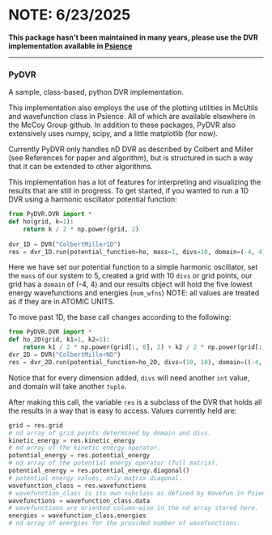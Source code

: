 # NOTE: 6/23/2025

**This package hasn't been maintained in many years, please use the DVR implementation available in [Psience](https://github.com/McCoyGroup/Psience/tree/master/Psience/DVR)**

---

### PyDVR
A sample, class-based, python DVR implementation.

This implementation also employs the use of the plotting utilities in McUtils and wavefunction class in Psience. 
All of which are available elsewhere in the McCoy Group github. In addition to these packages, PyDVR also extensively uses numpy, 
scipy, and a little matplotlib (for now).    

Currently PyDVR only handles nD DVR as described by Colbert and Miller (see References for paper and algorithm), but is
structured in such a way that it can be extended to other algorithms. 

This implementation has a lot of features for interpreting and visualizing the results that are still in progress. 
To get started, if you wanted to run a 1D DVR using a harmonic oscillator potential function:
```python
from PyDVR.DVR import * 
def ho(grid, k=1):
    return k / 2 * np.power(grid, 2)
    
dvr_1D = DVR("ColbertMiller1D")
res = dvr_1D.run(potential_function=ho, mass=1, divs=10, domain=(-4, 4), num_wfns=5)
```
Here we have set our potential function to a simple harmonic oscillator, set the ```mass``` of our system to 5, 
created a grid with 10 ```divs``` or grid points, our grid has a ```domain``` of (-4, 4) and our results object will hold 
the five lowest energy wavefunctions and energies (```num_wfns```) NOTE: all values are treated as if they are in ATOMIC UNITS.  

To move past 1D, the base call changes according to the following:
```python
from PyDVR.DVR import * 
def ho_2D(grid, k1=1, k2=1):
    return k1 / 2 * np.power(grid[:, 0], 2) + k2 / 2 * np.power(grid[:, 1], 2)
dvr_2D = DVR("ColbertMillerND")
res = dvr_2D.run(potential_function=ho_2D, divs=(10, 10), domain=((-4, 4), (-4, 4)), num_wfns=5)
``` 
Notice that for every dimension added, ```divs``` will need another ```int``` value, and domain will take another ```tuple```.

After making this call, the variable ```res``` is a subclass of the DVR that holds all the results in a way that is easy to access.
Values currently held are: 
```python
grid = res.grid
# nd array of grid points determined by domain and divs. 
kinetic_energy = res.kinetic_energy
# nd array of the kinetic energy operator.
potential_energy = res.potential_energy
# nd array of the potential energy operator (full matrix).
potential_energy = res.potential_energy.diagonal()
# potential energy values, only matrix diagonal. 
wavefunction_class = res.wavefunctions
# wavefunction_class is its own subclass as defined by Wavefun in Psience. 
wavefunctions = wavefunction_class.data
# wavefunctions are oriented column-wise in the nd array stored here.
energies = wavefunction_class.energies
# nd array of energies for the provided number of wavefunctions. 
```


